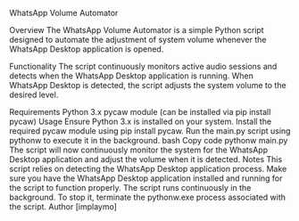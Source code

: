 WhatsApp Volume Automator

Overview
The WhatsApp Volume Automator is a simple Python script designed to automate the adjustment of system volume whenever the WhatsApp Desktop application is opened.

Functionality
The script continuously monitors active audio sessions and detects when the WhatsApp Desktop application is running. When WhatsApp Desktop is detected, the script adjusts the system volume to the desired level.

Requirements
Python 3.x
pycaw module (can be installed via pip install pycaw)
Usage
Ensure Python 3.x is installed on your system.
Install the required pycaw module using pip install pycaw.
Run the main.py script using pythonw to execute it in the background.
bash
Copy code
pythonw main.py
The script will now continuously monitor the system for the WhatsApp Desktop application and adjust the volume when it is detected.
Notes
This script relies on detecting the WhatsApp Desktop application process. Make sure you have the WhatsApp Desktop application installed and running for the script to function properly.
The script runs continuously in the background. To stop it, terminate the pythonw.exe process associated with the script.
Author
[implaymo]